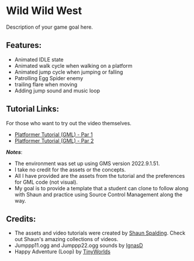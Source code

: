 # Wild Wild West

Description of your game goal here.

## Features: 
* Animated IDLE state
* Animated walk cycle when walking on a platform
* Animated jump cycle when jumping or falling
* Patrolling Egg Spider enemy
* trailing flare when moving
* Adding jump sound and music loop

## Tutorial Links:
For those who want to try out the video themselves.
* [Platformer Tutorial (GML) - Par 1](https://youtu.be/2z4981CxFkw)
* [Platformer Tutorial (GML) - Par 2](https://youtu.be/CUFm5DZm-A8)

***Notes***: 

* The environment was set up using GMS version 2022.9.1.51. 
* I take no credit for the assets or the concepts.
* All I have provided are the assets from the tutorial and the preferences for GML code (not visual).
* My goal is to provide a template that a student can clone to follow along with Shaun and practice using Source Control Management along the way.

## Credits:
* The assets and video tutorials were created by [Shaun Spalding](https://www.youtube.com/c/ShaunSpalding). Check out Shaun's amazing collections of videos.
* Jumppp11.ogg and Jumppp22.ogg sounds by [IgnasD](https://opengameart.org/content/jumping-man-sounds)
* Happy Adventure (Loop) by [TinyWorlds](https://opengameart.org/content/happy-adventure-loop)
